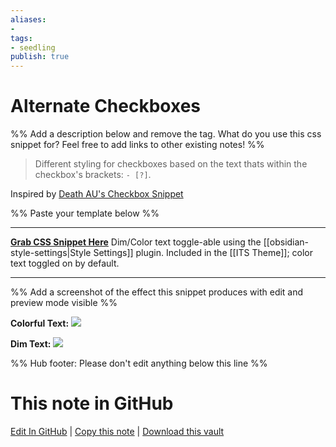 ```yaml
---
aliases: 
- 
tags:
- seedling
publish: true
---
```


# Alternate Checkboxes

%% Add a description below and remove the tag. What do you use this css snippet for? Feel free to add links to other existing notes! %% 

>Different styling for checkboxes based on the text thats within the checkbox's brackets: `- [?]`.

Inspired by [Death AU's Checkbox Snippet](https://github.com/deathau/obsidian-snippets/blob/main/checkbox.css)

%% Paste your template below %%

---
[**Grab CSS Snippet Here**](https://github.com/SlRvb/Obsidian--ITS-Theme/blob/main/Snippets/S%20-%20Checkboxes.css)
Dim/Color text toggle-able using the [[obsidian-style-settings|Style Settings]] plugin.
Included in the [[ITS Theme]]; color text toggled on by default.

---
%% Add a screenshot of the effect this snippet produces with edit and preview mode visible %%

**Colorful Text:**
[![](https://raw.githubusercontent.com/SlRvb/Obsidian--ITS-Theme/main/Images/Alternate_Checkbox-Colored-Text.png)](https://raw.githubusercontent.com/SlRvb/Obsidian--ITS-Theme/main/Images/Alternate_Checkbox-Colored-Text.png)


**Dim Text:**
[![](https://raw.githubusercontent.com/SlRvb/Obsidian--ITS-Theme/main/Images/Alternate_Checkbox-Dim-Text.png)](https://raw.githubusercontent.com/SlRvb/Obsidian--ITS-Theme/main/Images/Alternate_Checkbox-Dim-Text.png)

%% Hub footer: Please don't edit anything below this line %%

# This note in GitHub

<span class="git-footer">[Edit In GitHub](https://github.dev/obsidian-community/obsidian-hub/blob/main/02%20-%20Community%20Expansions/02.05%20All%20Community%20Expansions/CSS%20Snippets/Alternate%20Checkboxes%20%28SlRvb%29.md "git-hub-edit-note") | [Copy this note](https://raw.githubusercontent.com/obsidian-community/obsidian-hub/main/02%20-%20Community%20Expansions/02.05%20All%20Community%20Expansions/CSS%20Snippets/Alternate%20Checkboxes%20%28SlRvb%29.md "git-hub-copy-note") | [Download this vault](https://github.com/obsidian-community/obsidian-hub/archive/refs/heads/main.zip "git-hub-download-vault") </span>
